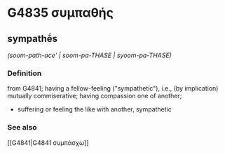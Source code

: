 # G4835 συμπαθής

## sympathḗs

_(soom-path-ace' | soom-pa-THASE | syoom-pa-THASE)_

### Definition

from G4841; having a fellow-feeling ("sympathetic"), i.e., (by implication) mutually commiserative; having compassion one of another; 

- suffering or feeling the like with another, sympathetic

### See also

[[G4841|G4841 συμπάσχω]]
